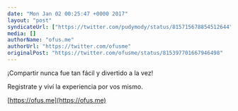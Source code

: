 ```yaml
---
date: "Mon Jan 02 00:25:47 +0000 2017"
layout: "post"
syndicateUrl: ["https://twitter.com/pudymody/status/815715678854512644"]
media: []
authorName: "ofus.me"
authorUrl: "https://twitter.com/ofusme"
originalPost: "https://twitter.com/ofusme/status/815397701667946498"
---
```

¡Compartir nunca fue tan fácil y divertido a la vez!

Registrate y viví la experiencia por vos mismo.

[https://ofus.me](https://ofus.me)